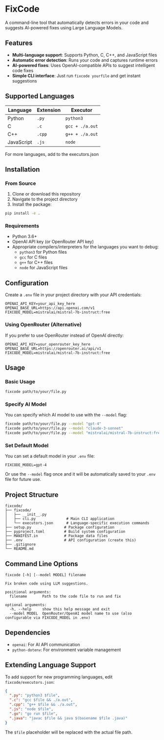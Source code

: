 # FixCode

A command-line tool that automatically detects errors in your code and suggests AI-powered fixes using Large Language Models.

## Features

- **Multi-language support**: Supports Python, C, C++, and JavaScript files
- **Automatic error detection**: Runs your code and captures runtime errors
- **AI-powered fixes**: Uses OpenAI-compatible APIs to suggest intelligent code fixes
- **Simple CLI interface**: Just run `fixcode yourfile` and get instant suggestions

## Supported Languages

| Language   | Extension | Executor         |
|------------|-----------|------------------|
| Python     | `.py`     | `python3`        |
| C          | `.c`      | `gcc + ./a.out`  |
| C++        | `.cpp`    | `g++ + ./a.out`  |
| JavaScript | `.js`     | `node`           |

For more languages, add to the executors.json

## Installation

### From Source

1. Clone or download this repository
2. Navigate to the project directory
3. Install the package:

```bash
pip install -e .
```

### Requirements

- Python 3.6+
- OpenAI API key (or OpenRouter API key)
- Appropriate compilers/interpreters for the languages you want to debug:
  - `python3` for Python files
  - `gcc` for C files
  - `g++` for C++ files
  - `node` for JavaScript files

## Configuration

Create a `.env` file in your project directory with your API credentials:

```env
OPENAI_API_KEY=your_api_key_here
OPENAI_BASE_URL=https://api.openai.com/v1
FIXCODE_MODEL=mistralai/mistral-7b-instruct:free
```

### Using OpenRouter (Alternative)

If you prefer to use OpenRouter instead of OpenAI directly:

```env
OPENAI_API_KEY=your_openrouter_key_here
OPENAI_BASE_URL=https://openrouter.ai/api/v1
FIXCODE_MODEL=mistralai/mistral-7b-instruct:free
```

## Usage

### Basic Usage

```bash
fixcode path/to/your/file.py
```

### Specify AI Model

You can specify which AI model to use with the `--model` flag:

```bash
fixcode path/to/your/file.py --model "gpt-4"
fixcode path/to/your/file.py --model "claude-3-sonnet"
fixcode path/to/your/file.py --model "mistralai/mistral-7b-instruct:free"
```

### Set Default Model

You can set a default model in your `.env` file:

```env
FIXCODE_MODEL=gpt-4
```

Or use the `--model` flag once and it will be automatically saved to your `.env` file for future use.


## Project Structure

```
fixcode/
├── fixcode/
│   ├── __init__.py
│   ├── cli.py              # Main CLI application
│   └── executors.json      # Language-specific execution commands
├── setup.py               # Package configuration
├── pyproject.toml         # Build system configuration
├── MANIFEST.in            # Package data files
├── .env                   # API configuration (create this)
├── .gitignore
└── README.md
```

## Command Line Options

```
fixcode [-h] [--model MODEL] filename

Fix broken code using LLM suggestions.

positional arguments:
  filename       Path to the code file to run and fix

optional arguments:
  -h, --help     show this help message and exit
  --model MODEL  OpenRouter/OpenAI model name to use (also configurable via FIXCODE_MODEL in .env)
```

## Dependencies

- `openai`: For AI API communication
- `python-dotenv`: For environment variable management

## Extending Language Support

To add support for new programming languages, edit `fixcode/executors.json`:

```json
{
  ".py": "python3 $file",
  ".c": "gcc $file && ./a.out",
  ".cpp": "g++ $file && ./a.out",
  ".js": "node $file",
  ".go": "go run $file",
  ".java": "javac $file && java $(basename $file .java)"
}
```

The `$file` placeholder will be replaced with the actual file path.
